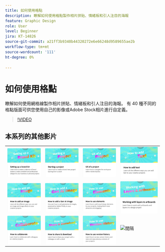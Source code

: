```yaml
---
title: 如何使用格點
description: 瞭解如何使用格點製作相片拼貼、情緒板和引人注目的海報
feature: Graphic Design
role: User
level: Beginner
jira: KT-14826
source-git-commit: a21ff3b9340b44320272e6e66248d9589655ae2b
workflow-type: tm+mt
source-wordcount: '111'
ht-degree: 0%

---
```


# 如何使用格點

瞭解如何使用網格線製作相片拼貼、情緒板和引人注目的海報。 有 40 種不同的格點版面可供您使用自己的影像或Adobe Stock相片進行自定義。

>[!VIDEO](https://video.tv.adobe.com/v/3426934?quality=12&learn=on&hidetitle=true)

## 本系列的其他影片

<table style="table-layout:fixed">
<tr>
 <td>
      <a href="brand.md">
         <img alt="設定品牌手冊" src="assets/brand.png" />
      </a>
  </td>
   <td>
      <a href="new-project.md">
         <img alt="開始專案" src="assets/starting-a-project.png" />
      </a>
  </td>
   <td>
      <a href="workspace.md">
         <img alt="專案的UX" src="assets/workspace.png" />
      </a>
  </td>
  <td>
      <a href="text-effects.md">
         <img alt="如何新增文字" src="assets/text-effects.png" />
      </a>
  </td>
</tr>
<tr>
   <td>
      <a href="image-effects.md">
         <img alt="如何新增影像" src="assets/image-effects.png" />
      </a>
  </td>
   <td>
      <a href="add-gen-ai-image.md">
         <img alt="如何新增 AI 世代影像" src="assets/gen-ai-image.png" />
      </a>
  </td>
  <td>
         <a href="add-design-assets.md">
            <img alt="如何使用元素" src="assets/design-assets.png" />
         </a>
   </td>
   <td>
         <a href="layers.md">
            <img alt="使用層次和工作區域" src="assets/layers.png" />
         </a>
   </td>
</tr>
<tr>
    <td>
        <a href="collaborate.md">
            <img alt="如何進行共同作業" src="assets/collaborate.png" />
        </a>
    </td>
   <td>
        <a href="share.md">
            <img alt="如何分享和下載" src="assets/share.png" />
        </a>
   </td>
   <td>
        <a href="version-history.md">
            <img alt="如何使用版本記錄" src="assets/version-history.png" />
        </a>
   </td>
   <td>
      <img alt="間隔" src="../assets/Whitespacer.png" />
      <div>
      <br>
   </td>
</tr>
</table>